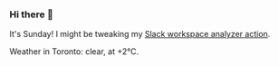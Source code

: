### Hi there :wave:

It's Sunday! I might be tweaking my [Slack workspace analyzer action](https://github.com/bewuethr/slack-analyzer).

Weather in Toronto: clear, at +2°C.
